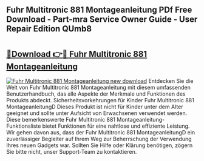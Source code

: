 ## Fuhr Multitronic 881 Montageanleitung PDf Free Download - Part-mra Service Owner Guide - User Repair Edition QUmb8

# <h2><a href="http://df8abl.blite.top/?on=Fuhr+Multitronic+881+Montageanleitung">🔗Download 👉🔴 Fuhr Multitronic 881 Montageanleitung</a></h2>

[![Fuhr Multitronic 881 Montageanleitung new download](https://i.imgur.com/lujVjoI.png)](http://df8abl.blite.top/?on=Fuhr+Multitronic+881+Montageanleitung)
Entdecken Sie die Welt von Fuhr Multitronic 881 Montageanleitung mit diesem umfassenden Benutzerhandbuch, das alle Aspekte der Merkmale und Funktionen des Produkts abdeckt. Sicherheitsvorkehrungen für Kinder Fuhr Multitronic 881 MontageanleitungD Dieses Produkt ist nicht für Kinder unter dem Alter geeignet und sollte unter Aufsicht von Erwachsenen verwendet werden. Diese bemerkenswerte Fuhr Multitronic 881 Montageanleitung-Funktionsliste bietet Funktionen für eine nahtlose und effiziente Leistung. Wir gehen davon aus, dass der Fuhr Multitronic 881 MontageanleitungD ein zuverlässiger Begleiter auf Ihrem Weg zur Beherrschung der Verwendung Ihres neuen Gadgets war. Sollten Sie Hilfe oder Klärung benötigen, zögern Sie bitte nicht, unser Support-Team zu kontaktieren.
